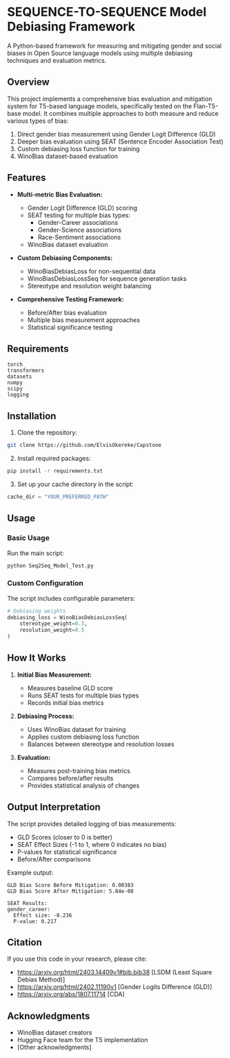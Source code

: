 # SEQUENCE-TO-SEQUENCE Model Debiasing Framework

A Python-based framework for measuring and mitigating gender and social biases in Open Source language models using multiple debiasing techniques and evaluation metrics.

## Overview

This project implements a comprehensive bias evaluation and mitigation system for T5-based language models, specifically tested on the Flan-T5-base model. It combines multiple approaches to both measure and reduce various types of bias:

1. Direct gender bias measurement using Gender Logit Difference (GLD)
2. Deeper bias evaluation using SEAT (Sentence Encoder Association Test)
3. Custom debiasing loss function for training
4. WinoBias dataset-based evaluation

## Features

- **Multi-metric Bias Evaluation:**
  - Gender Logit Difference (GLD) scoring
  - SEAT testing for multiple bias types:
    - Gender-Career associations
    - Gender-Science associations
    - Race-Sentiment associations
  - WinoBias dataset evaluation

- **Custom Debiasing Components:**
  - WinoBiasDebiasLoss for non-sequential data
  - WinoBiasDebiasLossSeq for sequence generation tasks
  - Stereotype and resolution weight balancing

- **Comprehensive Testing Framework:**
  - Before/After bias evaluation
  - Multiple bias measurement approaches
  - Statistical significance testing

## Requirements

```
torch
transformers
datasets
numpy
scipy
logging
```

## Installation

1. Clone the repository:
```bash
git clone https://github.com/ElvisOkereke/Capstone
```

2. Install required packages:
```bash
pip install -r requirements.txt
```

3. Set up your cache directory in the script:
```python
cache_dir = "YOUR_PREFERRED_PATH"
```

## Usage

### Basic Usage

Run the main script:
```bash
python Seq2Seq_Model_Test.py
```

### Custom Configuration

The script includes configurable parameters:

```python
# Debiasing weights
debiasing_loss = WinoBiasDebiasLossSeq(
    stereotype_weight=0.3,
    resolution_weight=0.5
)
```

## How It Works

1. **Initial Bias Measurement:**
   - Measures baseline GLD score
   - Runs SEAT tests for multiple bias types
   - Records initial bias metrics

2. **Debiasing Process:**
   - Uses WinoBias dataset for training
   - Applies custom debiasing loss function
   - Balances between stereotype and resolution losses

3. **Evaluation:**
   - Measures post-training bias metrics
   - Compares before/after results
   - Provides statistical analysis of changes

## Output Interpretation

The script provides detailed logging of bias measurements:

- GLD Scores (closer to 0 is better)
- SEAT Effect Sizes (-1 to 1, where 0 indicates no bias)
- P-values for statistical significance
- Before/After comparisons

Example output:
```
GLD Bias Score Before Mitigation: 0.00383
GLD Bias Score After Mitigation: 5.84e-08

SEAT Results:
gender_career:
  Effect size: -0.236
  P-value: 0.217
```

## Citation

If you use this code in your research, please cite:

- https://arxiv.org/html/2403.14409v1#bib.bib38 [LSDM (Least Square Debias Method)]
- https://arxiv.org/html/2402.11190v1 [Gender Logits Difference (GLD)]
- https://arxiv.org/abs/1807.11714 [CDA]

## Acknowledgments

- WinoBias dataset creators
- Hugging Face team for the T5 implementation
- [Other acknowledgments]
